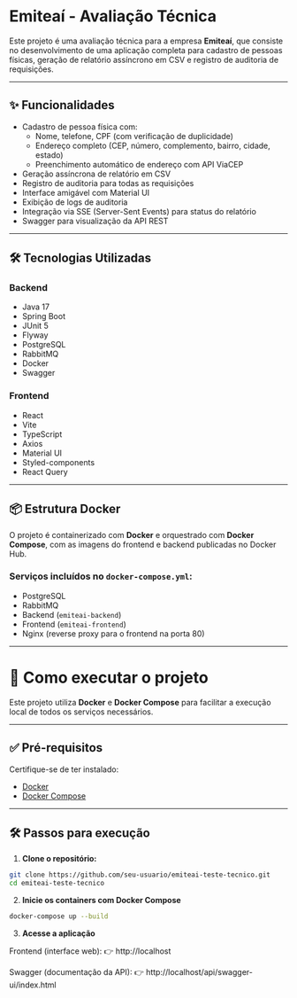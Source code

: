 # Emiteaí - Avaliação Técnica

Este projeto é uma avaliação técnica para a empresa **Emiteaí**, que consiste no desenvolvimento de uma aplicação completa para cadastro de pessoas físicas, geração de relatório assíncrono em CSV e registro de auditoria de requisições.

---

## ✨ Funcionalidades

- Cadastro de pessoa física com:
  - Nome, telefone, CPF (com verificação de duplicidade)
  - Endereço completo (CEP, número, complemento, bairro, cidade, estado)
  - Preenchimento automático de endereço com API ViaCEP
- Geração assíncrona de relatório em CSV
- Registro de auditoria para todas as requisições
- Interface amigável com Material UI
- Exibição de logs de auditoria
- Integração via SSE (Server-Sent Events) para status do relatório
- Swagger para visualização da API REST

---

## 🛠️ Tecnologias Utilizadas

### Backend
- Java 17
- Spring Boot
- JUnit 5
- Flyway
- PostgreSQL
- RabbitMQ
- Docker
- Swagger

### Frontend
- React
- Vite
- TypeScript
- Axios
- Material UI
- Styled-components
- React Query

---

## 📦 Estrutura Docker

O projeto é containerizado com **Docker** e orquestrado com **Docker Compose**, com as imagens do frontend e backend publicadas no Docker Hub.

### Serviços incluídos no `docker-compose.yml`:

- PostgreSQL
- RabbitMQ
- Backend (`emiteai-backend`)
- Frontend (`emiteai-frontend`)
- Nginx (reverse proxy para o frontend na porta 80)

---

# 🚀 Como executar o projeto

Este projeto utiliza **Docker** e **Docker Compose** para facilitar a execução local de todos os serviços necessários.

---

## ✅ Pré-requisitos

Certifique-se de ter instalado:

- [Docker](https://www.docker.com/)
- [Docker Compose](https://docs.docker.com/compose/)

---

## 🛠️ Passos para execução

1. **Clone o repositório:**

```bash
git clone https://github.com/seu-usuario/emiteai-teste-tecnico.git
cd emiteai-teste-tecnico
```

2. **Inicie os containers com Docker Compose**
```bash
docker-compose up --build
```
3. **Acesse a aplicação**

Frontend (interface web):
👉 http://localhost

Swagger (documentação da API):
👉 http://localhost/api/swagger-ui/index.html
